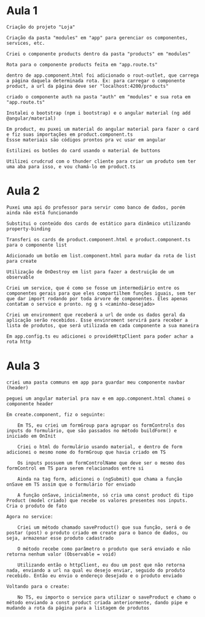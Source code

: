 # Aula 1

    Criação do projeto "Loja"

    Criação da pasta "modules" em "app" para gerenciar os componentes, services, etc.

    Criei o componente products dentro da pasta "products" em "modules"

    Rota para o componente products feita em "app.route.ts"

    dentro de app.component.html foi adicionado o rout-outlet, que carrega a página daquela determinada rota. Ex: para carregar o componente product, a url da página deve ser "localhost:4200/products"
    
    criado o componente auth na pasta "auth" em "modules" e sua rota em "app.route.ts"

    Instalei o bootstrap (npm i bootstrap) e o angular material (ng add @angular/material)

    Em product, eu puxei um material do angular material para fazer o card e fiz suas importações em product.component.ts
    Essse materiais são códigos prontos pra vc usar em angular

    Estilizei os botões do card usando o material de buttons

    Utilizei crudcrud com o thunder cliente para criar um produto sem ter uma aba para isso, e vou chamá-lo em product.ts

# Aula 2

    Puxei uma api do professor para servir como banco de dados, porém ainda não está funcionando

    Substitui o conteúdo dos cards de estático para dinâmico utilizando property-binding

    Transferi os cards de product.component.html e product.component.ts para o componente list

    Adicionado um botão em list.component.html para mudar da rota de list para create

    Utilização de OnDestroy em list para fazer a destruição de um observable

    Criei um service, que é como se fosse um intermediário entre os componentes gerais para que eles compartilhem funções iguais, sem ter que dar import rodando por toda árvore de componentes. Eles apenas contatam o service e pronto. ng g s <caminho-desejado>

    Criei um environment que receberá a url de onde os dados geral da aplicação serão recebidos. Esse envinroment servirá para receber a lista de produtos, que será utilizada em cada componente a sua maneira

    Em app.config.ts eu adicionei o provideHttpClient para poder achar a rota http

# Aula 3

    criei uma pasta communs em app para guardar meu componente navbar (header)

    peguei um angular material pra nav e em app.component.html chamei o componente header

    Em create.component, fiz o seguinte:

        Em TS, eu criei um formGroup para agrupar os formControls dos inputs do formulário, que são passados no método buildForm() e iniciado em OnInit

        Criei o html do formulário usando material, e dentro de form adicionei o mesmo nome do formGroup que havia criado em TS

        Os inputs possuem um formControlName que deve ser o mesmo dos formControl em TS para serem relacionados entre si

        Ainda na tag form, adicionei o (ngSubmit) que chama a função onSave em TS assim que o formulário for enviado

        A função onSave, inicialmente, só cria uma const product di tipo Product (model criado) que recebe os valores presentes nos inputs. Cria o produto de fato

    Agora no service:

        Criei um método chamado saveProduct() que sua função, será o de postar (post) o produto criado em create para o banco de dados, ou seja, armazenar esse produto cadastrado

        O método recebe como parâmetro o produto que será enviado e não retorna nenhum valor (Observable = void)

        Utilizando então o httpClient, eu dou um post que não retorna nada, enviando a url na qual eu desejo enviar, seguido do produto recebido. Então eu envio o endereço desejado e o produto enviado

    Voltando para o create:

        No TS, eu importo o service para utilizar o saveProduct e chamo o método enviando a const product criada anteriormente, dando pipe e mudando a rota da página para a listagem de produtos